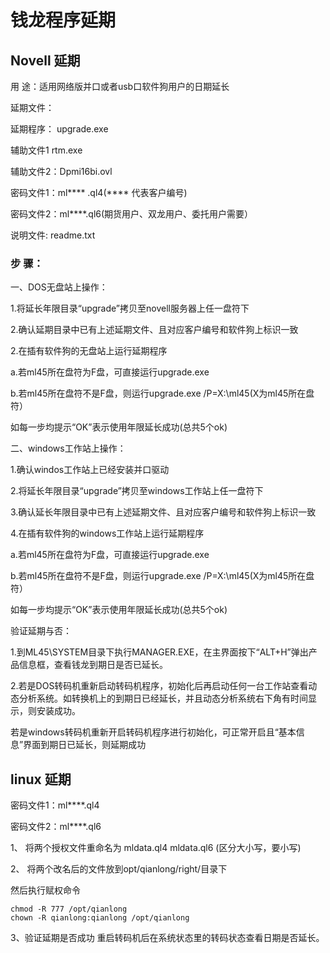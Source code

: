 # 钱龙程序延期

## Novell 延期
用    途：适用网络版并口或者usb口软件狗用户的日期延长

延期文件：

延期程序： upgrade.exe

辅助文件1  rtm.exe

辅助文件2：Dpmi16bi.ovl

密码文件1：ml**** .ql4(**** 代表客户编号)

密码文件2：ml****.ql6(期货用户、双龙用户、委托用户需要）

说明文件:  readme.txt

### 步    骤：
一、DOS无盘站上操作：

 1.将延长年限目录“upgrade”拷贝至novell服务器上任一盘符下

 2.确认延期目录中已有上述延期文件、且对应客户编号和软件狗上标识一致

 2.在插有软件狗的无盘站上运行延期程序

   a.若ml45所在盘符为F盘，可直接运行upgrade.exe

   b.若ml45所在盘符不是F盘，则运行upgrade.exe /P=X:\ml45(X为ml45所在盘符）

   如每一步均提示“OK”表示使用年限延长成功(总共5个ok)

二、windows工作站上操作：

 1.确认windos工作站上已经安装并口驱动

 2.将延长年限目录“upgrade”拷贝至windows工作站上任一盘符下

 3.确认延长年限目录中已有上述延期文件、且对应客户编号和软件狗上标识一致

 4.在插有软件狗的windows工作站上运行延期程序

   a.若ml45所在盘符为F盘，可直接运行upgrade.exe

   b.若ml45所在盘符不是F盘，则运行upgrade.exe /P=X:\ml45(X为ml45所在盘符）

   如每一步均提示“OK”表示使用年限延长成功(总共5个ok)

验证延期与否：

 1.到ML45\SYSTEM目录下执行MANAGER.EXE，在主界面按下“ALT+H”弹出产品信息框，查看钱龙到期日是否已延长。

 2.若是DOS转码机重新启动转码机程序，初始化后再启动任何一台工作站查看动态分析系统。如转换机上的到期日已经延长，并且动态分析系统右下角有时间显示，则安装成功。

 若是windows转码机重新开启转码机程序进行初始化，可正常开启且“基本信息”界面到期日已延长，则延期成功

## linux 延期
密码文件1：ml****.ql4

密码文件2：ml****.ql6

1、 将两个授权文件重命名为 mldata.ql4 mldata.ql6 (区分大小写，要小写)

2、 将两个改名后的文件放到opt/qianlong/right/目录下

然后执行赋权命令
```
chmod -R 777 /opt/qianlong
chown -R qianlong:qianlong /opt/qianlong
```
3、验证延期是否成功 重启转码机后在系统状态里的转码状态查看日期是否延长。
